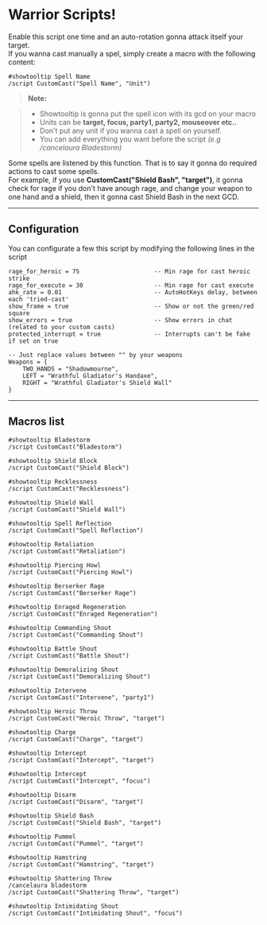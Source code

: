 Warrior Scripts!
===================


Enable this script one time and an auto-rotation gonna attack itself your target.  
If you wanna cast manually a spel, simply create a macro with the following content: 

    #showtooltip Spell Name
    /script CustomCast("Spell Name", "Unit")

> **Note:**

> - Showtooltip is gonna put the spell icon with its gcd on your macro
> - Units can be **target, focus, party1, party2, mouseover etc..**
> - Don't put any unit if you wanna cast a spell on yourself.
> - You can add everything you want before the script *(e.g /cancelaura Bladestorm)*

Some spells are listened by this function. That is to say it gonna do required actions to cast some spells.  
For example, if you use **CustomCast("Shield Bash", "target")**, it gonna check for rage if you don't have anough rage, and change your weapon to one hand and a shield, then it gonna cast Shield Bash in the next GCD.

----------
Configuration
-------------

You can configurate a few this script by modifying the following lines in the script

    rage_for_heroic = 75                     -- Min rage for cast heroic strike
    rage_for_execute = 30                    -- Min rage for cast execute
    ahk_rate = 0.01                          -- AutoHotKeys delay, between each 'tried-cast'
    show_frame = true                        -- Show or not the green/red square
    show_errors = true                       -- Show errors in chat (related to your custom casts)
    protected_interrupt = true               -- Interrupts can't be fake if set on true
   
    -- Just replace values between "" by your weapons
    Weapons = {
	    TWO_HANDS = "Shadowmourne",
	    LEFT = "Wrathful Gladiator's Handaxe",
	    RIGHT = "Wrathful Gladiator's Shield Wall"
    }
    
----------
Macros list
-------------
    #showtooltip Bladestorm
    /script CustomCast("Bladestorm")

    #showtooltip Shield Block
    /script CustomCast("Shield Block")

    #showtooltip Recklessness
    /script CustomCast("Recklessness")

    #showtooltip Shield Wall
	/script CustomCast("Shield Wall")

	#showtooltip Spell Reflection
	/script CustomCast("Spell Reflection")

    #showtooltip Retaliation
	/script CustomCast("Retaliation")

    #showtooltip Piercing Howl
	/script CustomCast("Piercing Howl")

	#showtooltip Berserker Rage
	/script CustomCast("Berserker Rage")

	#showtooltip Enraged Regeneration
	/script CustomCast("Enraged Regeneration")

	#showtooltip Commanding Shout
	/script CustomCast("Commanding Shout")

	#showtooltip Battle Shout
	/script CustomCast("Battle Shout")

	#showtooltip Demoralizing Shout
	/script CustomCast("Demoralizing Shout")

    #showtooltip Intervene
	/script CustomCast("Intervene", "party1")

	#showtooltip Heroic Throw
	/script CustomCast("Heroic Throw", "target")

	#showtooltip Charge
	/script CustomCast("Charge", "target")

	#showtooltip Intercept
	/script CustomCast("Intercept", "target")

	#showtooltip Intercept
	/script CustomCast("Intercept", "focus")

	#showtooltip Disarm
	/script CustomCast("Disarm", "target")

	#showtooltip Shield Bash
	/script CustomCast("Shield Bash", "target")

	#showtooltip Pummel
	/script CustomCast("Pummel", "target")

	#showtooltip Hamstring
	/script CustomCast("Hamstring", "target")

	#showtooltip Shattering Throw
	/cancelaura bladestorm
	/script CustomCast("Shattering Throw", "target")

	#showtooltip Intimidating Shout
	/script CustomCast("Intimidating Shout", "focus")
